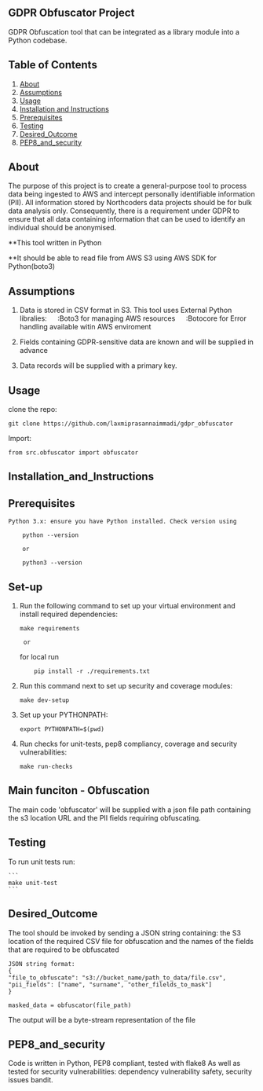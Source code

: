 ## GDPR Obfuscator Project
GDPR Obfuscation tool that can be integrated as a library module into a Python codebase.

## Table of Contents
1. [About](#about)
2. [Assumptions](#assumptions)
3. [Usage](#usage)
4. [Installation and Instructions](#installation-and-instructions)
5. [Prerequisites](#prerequisites)
6. [Testing](#testing)
7. [Desired_Outcome](#desired-outcome)
8. [PEP8_and_security](#pep8-and-security)

## About
The purpose of this project is to create a general-purpose tool to process data being ingested to AWS and intercept personally identifiable information (PII). All information stored by Northcoders data projects should be for bulk data analysis only. Consequently, there is a requirement under GDPR to ensure that all data containing information that can be used to identify an individual should be anonymised.

**This tool written in Python

**It should be able to read file from AWS S3 using AWS SDK for Python(boto3)

## Assumptions 
1. Data is stored in CSV format in S3.
    This tool uses External Python libralies:
        :Boto3 for managing AWS resources
        :Botocore for Error handling available witin AWS enviroment

2. Fields containing GDPR-sensitive data are known and will be supplied in advance

3. Data records will be supplied with a primary key.

## Usage

clone the repo:
``` 
git clone https://github.com/laxmiprasannaimmadi/gdpr_obfuscator
```

Import:
```
from src.obfuscator import obfuscator
```

## Installation_and_Instructions

## Prerequisites
    Python 3.x: ensure you have Python installed. Check version using
        
        python --version 
    
        or

        python3 --version 

## Set-up 

1. Run the following command to set up your virtual environment and install required dependencies:
    ```
    make requirements
    ```
        or
    for local run
    ```
        pip install -r ./requirements.txt
    ```

2. Run this command next to set up security and coverage modules:
    ```
    make dev-setup
    ```

3. Set up your PYTHONPATH:
    ```
    export PYTHONPATH=$(pwd)
    ```

4. Run checks for unit-tests, pep8 compliancy, coverage and security vulnerabilities:
    ```
    make run-checks
    ```

## Main funciton - Obfuscation

The main code 'obfuscator' will be supplied with a json file path containing the s3 location URL and the PII fields requiring obfuscating. 

## Testing 

To run unit tests run:

    ```
    make unit-test
    ```

## Desired_Outcome

The tool should be invoked by sending a JSON string containing: 
the S3 location of the required CSV file for obfuscation
and the names of the fields that are required to be obfuscated

```
JSON string format:
{
"file_to_obfuscate": "s3://bucket_name/path_to_data/file.csv",
"pii_fields": ["name", "surname", "other_filelds_to_mask"]
}

masked_data = obfuscator(file_path)
```

The output will be a byte-stream representation of the file

## PEP8_and_security

Code is written in Python,
PEP8 compliant, tested with flake8
As well as tested for security vulnerabilities:
dependency vulnerability safety, security issues bandit.